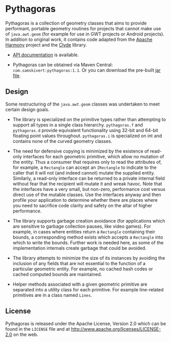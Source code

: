 # Pythagoras

Pythagoras is a collection of geometry classes that aims to provide performant,
portable geometry routines for projects that cannot make use of `java.awt.geom`
(for example for use in GWT projects or Android projects). In addition to
original work, it contains code adapted from the [Apache Harmony] project and
the [Clyde] library.

* [API documentation] is available.

* Pythagoras can be obtained via Maven Central: `com.samskivert:pythagoras:1.1`.
  Or you can download the pre-built [jar file].

## Design

Some restructuring of the `java.awt.geom` classes was undertaken to meet
certain design goals.

* The library is specialized on the primitive types rather than attempting to
  support all types in a single class hierarchy. `pythagoras.f` and
  `pythagoras.d` provide equivalent functionality using 32-bit and 64-bit
  floating point values throughout. `pythagoras.i` is specialized on int and
  contains none of the curved geometry classes.

* The need for defensive copying is minimized by the existence of read-only
  interfaces for each geometric primitive, which allow no mutation of the
  entity. Thus a consumer that requires only to read the attributes of, for
  example, a `Rectangle` can accept an `IRectangle` to indicate to the caller
  that it will not (and indeed cannot) mutate the supplied entity. Similarly, a
  read-only interface can be returned to a private internal field without fear
  that the recipient will mutate it and wreak havoc. Note that the interfaces
  have a very small, but non-zero, performance cost versus direct use of the
  mutable classes. Use the interfaces anyway and then profile your application
  to determine whether there are places where you need to sacrifice code
  clarity and safety on the altar of higher performance.

* The library supports garbage creation avoidance (for applications which are
  sensitive to garbage collection pauses, like video games). For example, in
  cases where entities return a `Rectangle` containing their bounds, a
  corresponding method exists which accepts a `Rectangle` into which to write
  the bounds. Further work is needed here, as some of the implementation
  internals create garbage that could be avoided.

* The library attempts to minimize the size of its instances by avoiding the
  inclusion of any fields that are not essential to the function of a
  particular geometric entity. For example, no cached hash codes or cached
  computed bounds are maintained.

* Helper methods associated with a given geometric primitive are separated into
  a utility class for each primitive. For example line-related primitives are
  in a class named `Lines`.

## License

Pythagoras is released under the Apache License, Version 2.0 which can be found
in the `LICENSE` file and at http://www.apache.org/licenses/LICENSE-2.0 on the
web.

[API documentation]: http://samskivert.github.com/pythagoras/apidocs/overview-summary.html
[jar file]: http://repo2.maven.org/maven2/com/samskivert/pythagoras/1.1/pythagoras-1.1.jar
[Apache Harmony]: http://harmony.apache.org/
[Clyde]: https://github.com/threerings/clyde

